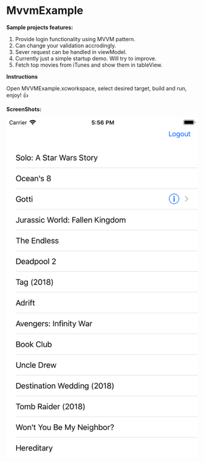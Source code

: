 # MvvmExample

**Sample projects features:**
1) Provide login functionality using MVVM pattern.
2) Can change your validation accrodingly.
3) Sever request can be handled in viewModel.
4) Currently just a simple startup demo. Will try to improve.
5) Fetch top movies from iTunes and show them in tableView.

**Instructions**

Open MVVMExample.xcworkspace, select desired target, build and run, enjoy! :+1:


**ScreenShots:**

![](MVVMExample/Screenshots/screenshot1.png)
